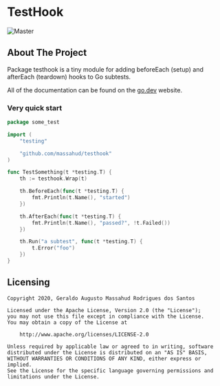 # TestHook

![Master](https://github.com/massahud/testhook/workflows/Master/badge.svg)

## About The Project

Package testhook is a tiny module for adding beforeEach (setup) and afterEach (teardown) hooks to Go subtests.

All of the documentation can be found on the [go.dev](https://pkg.go.dev/github.com/massahud/testhook?tab=doc) website.

### Very quick start

```go
package some_test

import (
    "testing"

    "github.com/massahud/testhook"
)

func TestSomething(t *testing.T) {
    th := testhook.Wrap(t)

    th.BeforeEach(func(t *testing.T) {
        fmt.Println(t.Name(), "started")
    })

    th.AfterEach(func(t *testing.T) {
        fmt.Println(t.Name(), "passed?", !t.Failed())
    })

    th.Run("a subtest", func(t *testing.T) {
        t.Error("foo")
    })
}
```

## Licensing

```text
Copyright 2020, Geraldo Augusto Massahud Rodrigues dos Santos

Licensed under the Apache License, Version 2.0 (the "License");
you may not use this file except in compliance with the License.
You may obtain a copy of the License at

    http://www.apache.org/licenses/LICENSE-2.0

Unless required by applicable law or agreed to in writing, software
distributed under the License is distributed on an "AS IS" BASIS,
WITHOUT WARRANTIES OR CONDITIONS OF ANY KIND, either express or implied.
See the License for the specific language governing permissions and
limitations under the License.
```
